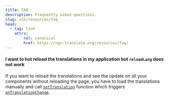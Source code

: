 ```yaml
---
title: FAQ
description: Frequently asked questions.
slug: v15/resources/faq
head:
  - tag: link
    attrs:
        rel: canonical
        href: https://ngx-translate.org/resources/faq/
---
```


#### I want to hot reload the translations in my application but `reloadLang` does not work

If you want to reload the translations and see the update on all your components
without reloading the page, you have to load the translations manually and
call [`setTranslation`](/v15/reference/translate-service-api/#settranslation) function
which triggers [`onTranslationChange`](/v15/reference/translate-service-api/#ontranslationchange-event-emitter).
